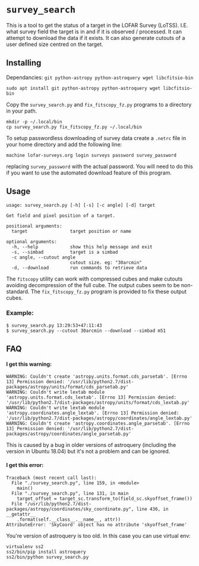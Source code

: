 # `survey_search`

This is a tool to get the status of a target in the LOFAR Survey (LoTSS).
I.E. what survey field the target is in and if it is observed / processed.
It can attempt to download the data if it exists. It can also generate
cutouts of a user defined size centred on the target.

## Installing

Dependancies: `git python-astropy python-astroquery wget libcfitsio-bin`
```
sudo apt install git python-astropy python-astroquery wget libcfitsio-bin
```

Copy the `survey_search.py` and `fix_fitscopy_fz.py` programs to a
directory in your path.
```
mkdir -p ~/.local/bin
cp survey_search.py fix_fitscopy_fz.py ~/.local/bin
```

To setup passwordless downloading of survey data create a `.netrc` file
in your home directory and add the following line:
```
machine lofar-surveys.org login surveys password survey_password
```
replacing `survey_password` with the actual password. You will need to
do this if you want to use the automated download feature of this program.

## Usage
```
usage: survey_search.py [-h] [-s] [-c angle] [-d] target

Get field and pixel position of a target.

positional arguments:
  target                target position or name

optional arguments:
  -h, --help            show this help message and exit
  -s, --simbad          target is a simbad
  -c angle, --cutout angle
                        cutout size. eg: "30arcmin"
  -d, --download        run commands to retrieve data

```

The `fitscopy` utility can work with compressed cubes and make
cutouts avoiding decompression of the full cube. The output cubes
seem to be non-standard. The `fix_fitscopy_fz.py` program is
provided to fix these output cubes.

### Example:
```
$ survey_search.py 13:29:53+47:11:43
$ survey_search.py --cutout 30arcmin --download --simbad m51
```

## FAQ
#### I get this warning:
```
WARNING: Couldn't create 'astropy.units.format.cds_parsetab'. [Errno 13] Permission denied: '/usr/lib/python2.7/dist-packages/astropy/units/format/cds_parsetab.py'
WARNING: Couldn't write lextab module 'astropy.units.format.cds_lextab'. [Errno 13] Permission denied: '/usr/lib/python2.7/dist-packages/astropy/units/format/cds_lextab.py'
WARNING: Couldn't write lextab module 'astropy.coordinates.angle_lextab'. [Errno 13] Permission denied: '/usr/lib/python2.7/dist-packages/astropy/coordinates/angle_lextab.py'
WARNING: Couldn't create 'astropy.coordinates.angle_parsetab'. [Errno 13] Permission denied: '/usr/lib/python2.7/dist-packages/astropy/coordinates/angle_parsetab.py'
```
This is caused by a bug in older versions of astroquery (including the version
in Ubuntu 18.04) but it's not a problem and can be ignored.

#### I get this error:
```
Traceback (most recent call last):
  File "./survey_search.py", line 159, in <module>
    main()
  File "./survey_search.py", line 131, in main
    target_offset = target_sc.transform_to(field_sc.skyoffset_frame())
  File "/usr/lib/python2.7/dist-packages/astropy/coordinates/sky_coordinate.py", line 436, in __getattr__
    .format(self.__class__.__name__, attr))
AttributeError: 'SkyCoord' object has no attribute 'skyoffset_frame'
```
You're version of astroquery is too old. In this case you can use
virtual env:
```
virtualenv ss2
ss2/bin/pip install astroquery
ss2/bin/python survey_search.py 
```
